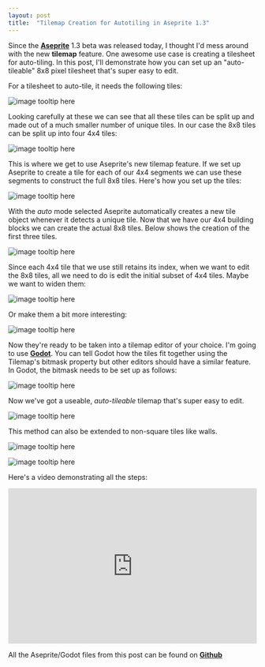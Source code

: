 ```yaml
---
layout: post
title:  "Tilemap Creation for Autotiling in Aseprite 1.3"
---
```


Since the [**Aseprite**](https://www.aseprite.org/) 1.3 beta was released today, I thought I'd mess around with the new **tilemap** feature. One awesome use case is creating a tilesheet for auto-tiling. In this post, I'll demonstrate how you can set up an "auto-tileable" 8x8 pixel tilesheet that's super easy to edit.

For a tilesheet to auto-tile, it needs the following tiles: 

![image tooltip here](/assets/aseprite-autotile/tiles_grid.PNG)

Looking carefully at these we can see that all these tiles can be split up and made out of a much smaller number of unique tiles. In our case the 8x8 tiles can be split up into four 4x4 tiles: 

![image tooltip here](/assets/aseprite-autotile/subset.PNG)

This is where we get to use Aseprite's new tilemap feature. If we set up Aseprite to create a tile for each of our 4x4 segments we can use these segments to construct the full 8x8 tiles. Here's how you set up the tiles: 

![image tooltip here](/assets/aseprite-autotile/making-subtiles.gif)

With the *auto* mode selected Aseprite automatically creates a new tile object whenever it detects a unique tile. Now that we have our 4x4 building blocks we can create the actual 8x8 tiles. Below shows the creation of the first three tiles.

![image tooltip here](/assets/aseprite-autotile/making-tiles.gif)

Since each 4x4 tile that we use still retains its index, when we want to edit the 8x8 tiles, all we need to do is edit the initial subset of 4x4 tiles. Maybe we want to widen them: 

![image tooltip here](/assets/aseprite-autotile/widen.gif)

Or make them a bit more interesting: 

![image tooltip here](/assets/aseprite-autotile/interesting.gif)

Now they're ready to be taken into a tilemap editor of your choice. I'm going to use [**Godot**](https://godotengine.org/). You can tell Godot how the tiles fit together using the Tilemap's bitmask property but other editors should have a similar feature. In Godot, the bitmask needs to be set up as follows:

![image tooltip here](/assets/aseprite-autotile/tilemap_bitmask.PNG)

Now we've got a useable, *auto-tileable* tilemap that's super easy to edit.

![image tooltip here](/assets/aseprite-autotile/drawing.gif)

This method can also be extended to non-square tiles like walls.

![image tooltip here](/assets/aseprite-autotile/tileset-walls.PNG)

![image tooltip here](/assets/aseprite-autotile/drawing-walls.gif)

Here's a video demonstrating all the steps:

<div style="text-align: center">
<iframe width="560" height="315" style="max-width: 100%" src="https://www.youtube.com/embed/vLfofWUdxNc" title="YouTube video player" frameborder="0" allow="accelerometer; autoplay; clipboard-write; encrypted-media; gyroscope; picture-in-picture" allowfullscreen></iframe>
</div>

All the Aseprite/Godot files from this post can be found on [**Github**](https://github.com/haztro/autotile-tileset-test) 